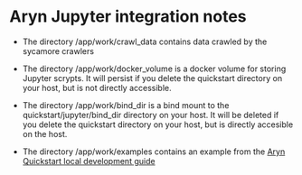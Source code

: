# Aryn Jupyter integration notes

* The directory /app/work/crawl_data contains data crawled by the sycamore crawlers

* The directory /app/work/docker_volume is a docker volume for storing Jupyter scrypts. It will
  persist if you delete the quickstart directory on your host, but is not directly accessible.

* The directory /app/work/bind_dir is a bind mount to the quickstart/jupyter/bind_dir directory on
  your host. It will be deleted if you delete the quickstart directory on your host, but is
  directly accesible on the host.

* The directory /app/work/examples contains an example from the [Aryn Quickstart local development
  guide](https://github.com/aryn-ai/quickstart/blob/main/sycamore-local-development-example.md)